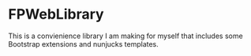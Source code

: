 # FPWebLibrary

This is a convienience library I am making for myself that includes some Bootstrap extensions and nunjucks templates.